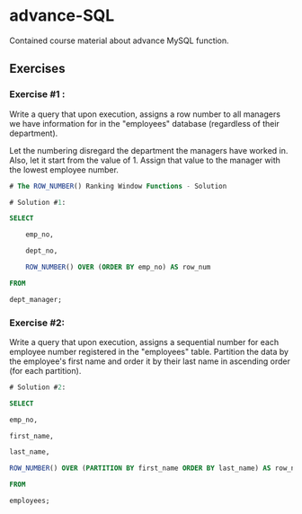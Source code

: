 # advance-SQL
Contained course material about advance MySQL function.

## Exercises

### Exercise #1 :

Write a query that upon execution, assigns a row number to all managers we have information for in the "employees" database (regardless of their department).

Let the numbering disregard the department the managers have worked in. Also, let it start from the value of 1. Assign that value to the manager with the lowest employee number.

 
``` sql
# The ROW_NUMBER() Ranking Window Functions - Solution

# Solution #1:

SELECT

    emp_no,

    dept_no,

    ROW_NUMBER() OVER (ORDER BY emp_no) AS row_num

FROM

dept_manager;


```

### Exercise #2:

Write a query that upon execution, assigns a sequential number for each employee number registered in the "employees" table. Partition the data by the employee's first name and order it by their last name in ascending order (for each partition).


``` sql
# Solution #2:

SELECT

emp_no,

first_name,

last_name,

ROW_NUMBER() OVER (PARTITION BY first_name ORDER BY last_name) AS row_num

FROM

employees;


```





